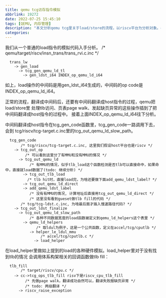 ```yaml
---
title: qemu tcg访存指令模拟
abbrlink: 19272
date: 2022-07-25 15:45:10
tags: [QEMU, 内存管理]
description: "本文分析qemu tcg里关于load/store的流程，以riscv平台为分析对象。qemu的版本是5.1.50。"
categories:
---
```


我们从一个普通的load指令的模拟代码入手分析。
/* qemu/target/riscv/insn_trans/trans_rvi.c.inc */
```
  trans_lw
    -> gen_load
      -> tcg_gen_qemu_ld_tl
        -> gen_ldst_i64 INDEX_op_qemu_ld_i64
```
如上，load操作的中间码是用gen_ldst_i64生成的，中间码的op code是INDEX_op_qemu_ld_i64。

正常的流程，翻译成中间码后，还要有中间码翻译成host指令的过程，qemu把load/store里
处理tlb访问、页表page walk、发起缺页异常的这些操作插到了把中间码翻译成host指令的过程中。
接着上面INDEX_op_qemu_ld_i64往下分析。

中间码翻译成host指令在tcg_gen_code函数里，tcg_gen_code一路调用下去，会到
tcg/riscv/tcg-target.c.inc里的tcg_out_qemu_ld_slow_path。
```
  tcg_gen_code
       /* tcg/riscv/tcg-target.c.inc, 这里我们假设host平台也是riscv */
    -> tcg_out_op
         /* 可以看到这里分了有MMU和没有MMU的情况 */
      -> tcg_out_qemu_ld
           /* 有MMU的情况，似乎tlb_load这个函数检测是否tlb可以直接命中，如果命中，直接就load数据了(todo: 继续分析) */
        -> tcg_out_tlb_load
          /* tlb hit时，直接load完，为啥还要做下面add_qemu_ldst_label? */
        -> tcg_out_qemu_ld_direct
        -> add_qemu_ldst_label
           /* 没有有MMU的情况, 计算地址后直接用tcg_out_qemu_ld_direct */
           /* 这里没有看到gueset做tlb fill的代码 */
       /* tcg/tcg-ldst.c.inc, 为啥最后面才插入慢速路径代码? */
    -> tcg_out_ldst_finalize
      -> tcg_out_qemu_ld_slow_path
           /* 各种不同数据宽度的load函数被定义到qemu_ld_helpers这个表里 */
        -> qemu_ld_helpers
              /* 取ldul为例子，这是一个公共函数，定义在accel/tcg/cputlb */
           -> helper_le_ldul_mmu
                /* accel/tcg/cputlb.c */
             -> load_helper
```

在load_helper里做如上提到的load的各种硬件模拟。load_helper里对于没有找到tlb的情况
会调用体系构架相关的回调函数做tlb fill：
```
  tlb_fill
       /* target/riscv/cpu.c */
    -> cc->tcg_ops_tlb_fill risv下是riscv_cpu_tlb_fill
         /* 先做page walk，翻译成功自然可以，翻译失败报缺页异常 */
         /* todo: 两级翻译 */
      -> riscv_raise_exception
```
